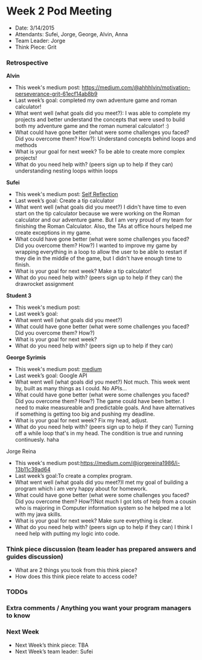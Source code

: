 # Week 2 Pod Meeting

* Date: 3/14/2015
* Attendants: Sufei, Jorge, George, Alvin, Anna
* Team Leader: Jorge 
* Think Piece: Grit 

### Retrospective

**Alvin**

* This week's medium post: https://medium.com/@ahhhlvin/motivation-perseverance-grit-61ecf14ab8b9
* Last week’s goal: completed my own adventure game and roman calculator! 
* What went well (what goals did you meet?): I was able to complete my projects and better understand the concepts that were used to build both my adventure game and the roman numeral calculator! :) 
* What could have gone better (what were some challenges you faced? Did you overcome them? How?): Understand concepts behind loops and methods 
* What is your goal for next week? To be able to create more complex projects! 
* What do you need help with? (peers sign up to help if they can) understanding nesting loops within loops

**Sufei**

* This week's medium post: [Self Reflection](https://medium.com/@sufeizhao/self-reflection-dd6bc2bf7629)
* Last week’s goal: Create a tip calculator
* What went well (what goals did you meet?) I didn't have time to even start on the tip calculator because we were working on the Roman calculator and our adventure game. But I am very proud of my team for finishing the Roman Calculator. Also, the TAs at office hours helped me create exceptions in my game.
* What could have gone better (what were some challenges you faced? Did you overcome them? How?) I wanted to improve my game by wrapping everything in a loop to allow the user to be able to restart if they die in the middle of the game, but I didn't have enough time to finish.
* What is your goal for next week? Make a tip calculator!
* What do you need help with? (peers sign up to help if they can) the drawrocket assignment

**Student 3**

* This week's medium post:
* Last week’s goal:
* What went well (what goals did you meet?)
* What could have gone better (what were some challenges you faced? Did you overcome them? How?)
* What is your goal for next week?
* What do you need help with? (peers sign up to help if they can)

**George Syrimis**

* This week's medium post: [medium](https://medium.com/@gmsyrimis/the-langoliers-6e0480bf88a9)
* Last week’s goal: Google API
* What went well (what goals did you meet?) Not much. This week went by, built as many things as I could. No APIs...
* What could have gone better (what were some challenges you faced? Did you overcome them? How?)
The game could have been better. I need to make measureable and predictable goals. And have alternatives if something is getting too big and pushing my deadline.
* What is your goal for next week? Fix my head, adjust.
* What do you need help with? (peers sign up to help if they can) Turning off a while loop that's in my head. The condition is true and running continuesly. haha

Jorge Reina

* This week's medium post:https://medium.com/@jorgereina1986/i-13b11c39ad64
* Last week’s goal:To create a complex program.
* What went well (what goals did you meet?)I met my goal of building a program which i am very happy about for homework.
* What could have gone better (what were some challenges you faced? Did you overcome them? How?)Not much I got lots of help from a cousin who is majoring in Computer information system so he helped me a lot with my java skills.
* What is your goal for next week? Make sure everything is clear.
* What do you need help with? (peers sign up to help if they can) I think I need help with putting my logic into code.

### Think piece discussion (team leader has prepared answers and guides discussion)

* What are 2 things you took from this think piece?
* How does this think piece relate to access code?

### TODOs

### Extra comments / Anything you want your program managers to know

### Next Week

* Next Week’s think piece: TBA
* Next Week’s team leader: Sufei


